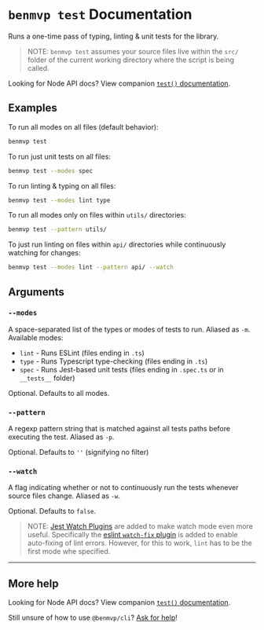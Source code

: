 # `benmvp test` Documentation

Runs a one-time pass of typing, linting & unit tests for the library.

> NOTE: `benmvp test` assumes your source files live within the `src/` folder of the current working directory where the script is being called.

Looking for Node API docs? View companion [`test()` documentation](../api/test.md).

## Examples

To run all modes on all files (default behavior):

```sh
benmvp test
```

To run just unit tests on all files:

```sh
benmvp test --modes spec
```

To run linting & typing on all files:

```sh
benmvp test --modes lint type
```

To run all modes only on files within `utils/` directories:

```sh
benmvp test --pattern utils/
```

To just run linting on files within `api/` directories while continuously watching for changes:

```sh
benmvp test --modes lint --pattern api/ --watch
```

## Arguments

### `--modes`

A space-separated list of the types or modes of tests to run. Aliased as `-m`. Available modes:

- `lint` - Runs ESLint (files ending in `.ts`)
- `type` - Runs Typescript type-checking (files ending in `.ts`)
- `spec` - Runs Jest-based unit tests (files ending in `.spec.ts` or in `__tests__` folder)

Optional. Defaults to all modes.

### `--pattern`

A regexp pattern string that is matched against all tests paths before executing the test. Aliased as `-p`.

Optional. Defaults to `''` (signifying no filter)

### `--watch`

A flag indicating whether or not to continuously run the tests whenever source files change. Aliased as `-w`.

Optional. Defaults to `false`.

> NOTE: [Jest Watch Plugins](https://jestjs.io/docs/en/watch-plugins) are added to make watch mode even more useful. Specifically the [eslint `watch-fix` plugin](https://github.com/jest-community/jest-runner-eslint#toggle---fix-in-watch-mode) is added to enable auto-fixing of lint errors. However, for this to work, `lint` has to be the first mode whe specified.

---

## More help

Looking for Node API docs? View companion [`test()` documentation](../api/test.md).

Still unsure of how to use `@benmvp/cli`? [Ask for help](https://github.com/benmvp/benmvp-cli/issues)!
